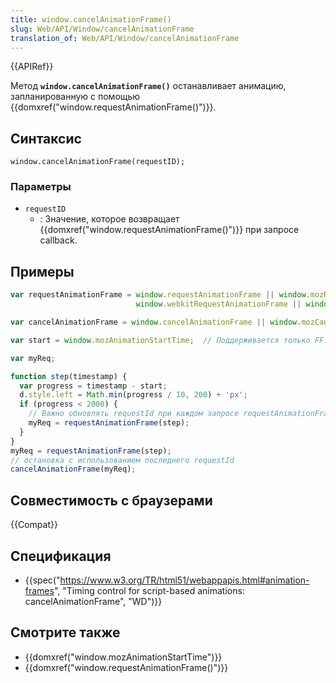 ```yaml
---
title: window.cancelAnimationFrame()
slug: Web/API/Window/cancelAnimationFrame
translation_of: Web/API/Window/cancelAnimationFrame
---
```


{{APIRef}}

Метод **`window.cancelAnimationFrame()`** останавливает анимацию, запланированную с помощью {{domxref("window.requestAnimationFrame()")}}.

## Синтаксис

```
window.cancelAnimationFrame(requestID);
```

### Параметры

- `requestID`
  - : Значение, которое возвращает {{domxref("window.requestAnimationFrame()")}} при запросе callback.

## Примеры

```js
var requestAnimationFrame = window.requestAnimationFrame || window.mozRequestAnimationFrame ||
                            window.webkitRequestAnimationFrame || window.msRequestAnimationFrame;

var cancelAnimationFrame = window.cancelAnimationFrame || window.mozCancelAnimationFrame;

var start = window.mozAnimationStartTime;  // Поддерживается только FF. В других браузерах можно использовать Date.now().

var myReq;

function step(timestamp) {
  var progress = timestamp - start;
  d.style.left = Math.min(progress / 10, 200) + 'px';
  if (progress < 2000) {
    // Важно обновлять requestId при каждом запросе requestAnimationFrame
    myReq = requestAnimationFrame(step);
  }
}
myReq = requestAnimationFrame(step);
// остановка с использованием последнего requestId
cancelAnimationFrame(myReq);
```

## Совместимость с браузерами

{{Compat}}

## Спецификация

- {{spec("https://www.w3.org/TR/html51/webappapis.html#animation-frames", "Timing control for script-based animations: cancelAnimationFrame", "WD")}}

## Смотрите также

- {{domxref("window.mozAnimationStartTime")}}
- {{domxref("window.requestAnimationFrame()")}}
